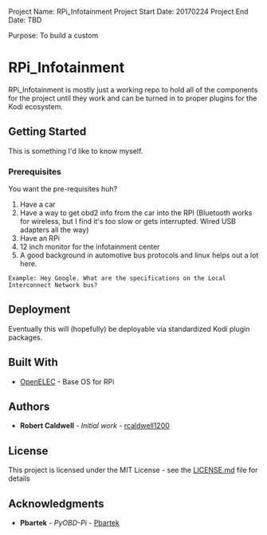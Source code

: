 Project Name: RPi_Infotainment
Project Start Date: 20170224
Project End Date: TBD

Purpose: To build a custom 


# RPi_Infotainment

RPi_Infotainment is mostly just a working repo to hold all of the components for the project until they work and can be turned in to proper plugins for the Kodi ecosystem.

## Getting Started

This is something I'd like to know myself.

### Prerequisites

You want the pre-requisites huh? 
1. Have a car
2. Have a way to get obd2 info from the car into the RPI (Bluetooth works for wireless, but I find it's too slow or gets interrupted. Wired USB adapters all the way)
3. Have an RPi 
4. 12 inch monitor for the infotainment center
5. A good background in automotive bus protocols and linux helps out a lot here.


```
Example: Hey Google. What are the specifications on the Local Interconnect Network bus?

```

## Deployment

Eventually this will (hopefully) be deployable via standardized Kodi plugin packages.

## Built With

* [OpenELEC](http://openelec.tv/) - Base OS for RPi



## Authors

* **Robert Caldwell** - *Initial work* - [rcaldwell1200](https://github.com/rcaldwell1200)


## License

This project is licensed under the MIT License - see the [LICENSE.md](LICENSE.md) file for details

## Acknowledgments

* **Pbartek** - *PyOBD-Pi* - [Pbartek](https://github.com/Pbartek/pyobd-pi/)
